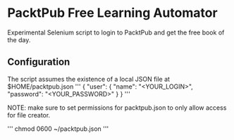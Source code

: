 # PacktPub Free Learning Automator

Experimental Selenium script to login to PacktPub and get the free book of the day.

## Configuration

The script assumes the existence of a local JSON file at $HOME/packtpub.json
'''
{
    "user": {
        "name": "<YOUR_LOGIN>",
        "password": "<YOUR_PASSWORD>"
    }
}
'''

NOTE: make sure to set permissions for packtpub.json to only allow access for file creator.

'''
chmod 0600 ~/packtpub.json
'''

